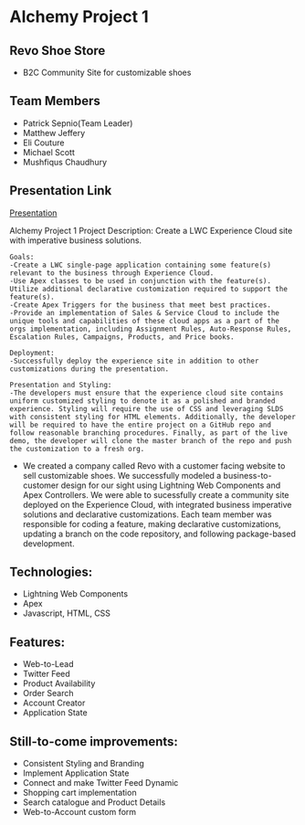 # Alchemy Project 1
## Revo Shoe Store
- B2C Community Site for customizable shoes
## Team Members
- Patrick Sepnio(Team Leader)
- Matthew Jeffery
- Eli Couture
- Michael Scott
- Mushfiqus Chaudhury

## Presentation Link
[Presentation](https://docs.google.com/presentation/d/1eZroU5rQ8LY7iFSTtezcItdt_O3fOCUGDyErl8SI9LA/edit?usp=sharing)

Alchemy Project 1
Project Description: Create a LWC Experience Cloud site with imperative business solutions.

	Goals:
	-Create a LWC single-page application containing some feature(s) relevant to the business through Experience Cloud.
	-Use Apex classes to be used in conjunction with the feature(s).
	Utilize additional declarative customization required to support the feature(s).
	-Create Apex Triggers for the business that meet best practices.
	-Provide an implementation of Sales & Service Cloud to include the unique tools and capabilities of these cloud apps as a part of the orgs implementation, including Assignment Rules, Auto-Response Rules, Escalation Rules, Campaigns, Products, and Price books.
	
	Deployment:
	-Successfully deploy the experience site in addition to other customizations during the presentation.

	Presentation and Styling:
	-The developers must ensure that the experience cloud site contains uniform customized styling to denote it as a polished and branded experience. Styling will require the use of CSS and leveraging SLDS with consistent styling for HTML elements. Additionally, the developer will be required to have the entire project on a GitHub repo and follow reasonable branching procedures. Finally, as part of the live demo, the developer will clone the master branch of the repo and push the customization to a fresh org.
	
  - We created a company called Revo with a customer facing website to sell customizable shoes. We successfully modeled a business-to-customer design for our sight using Lightning Web Components and Apex Controllers. We were able to sucessfully create a community site deployed on the Experience Cloud, with integrated business imperative solutions and declarative customizations. Each team member was responsible for coding a feature, making declarative customizations, updating a branch on the code repository, and following package-based development.

## Technologies: 
- Lightning Web Components
- Apex
- Javascript, HTML, CSS

## Features:
- Web-to-Lead 
- Twitter Feed
- Product Availability
- Order Search
- Account Creator
- Application State

## Still-to-come improvements:
- Consistent Styling and Branding
- Implement Application State
- Connect and make Twitter Feed Dynamic
- Shopping cart implementation
- Search catalogue and Product Details
- Web-to-Account custom form
